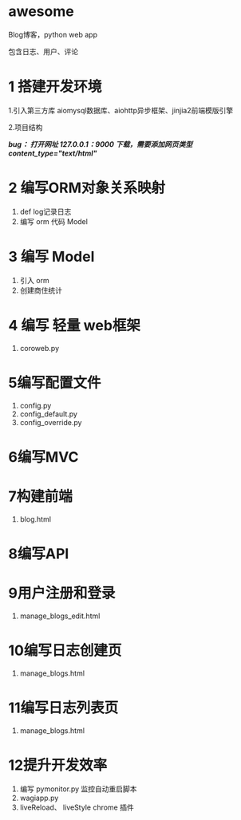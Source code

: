 # awesome
Blog博客，python web app

包含日志、用户、评论

# 1 搭建开发环境

1.引入第三方库 aiomysql数据库、aiohttp异步框架、jinjia2前端模版引擎

2.项目结构

***bug： 打开网址 127.0.0.1：9000 下载，需要添加网页类型 content_type="text/html"***

# 2 编写ORM对象关系映射

1. def log记录日志
2. 编写 orm 代码 Model

# 3 编写 Model

1. 引入 orm 
2. 创建商住统计

# 4 编写 轻量 web框架
1. coroweb.py

# 5编写配置文件
1. config.py
2. config_default.py
3. config_override.py

# 6编写MVC

# 7构建前端
1. blog.html

# 8编写API

# 9用户注册和登录
1. manage_blogs_edit.html

# 10编写日志创建页
1. manage_blogs.html

# 11编写日志列表页
1. manage_blogs.html

# 12提升开发效率
1. 编写 pymonitor.py 监控自动重启脚本
2. wagiapp.py
3. liveReload、 liveStyle chrome 插件

